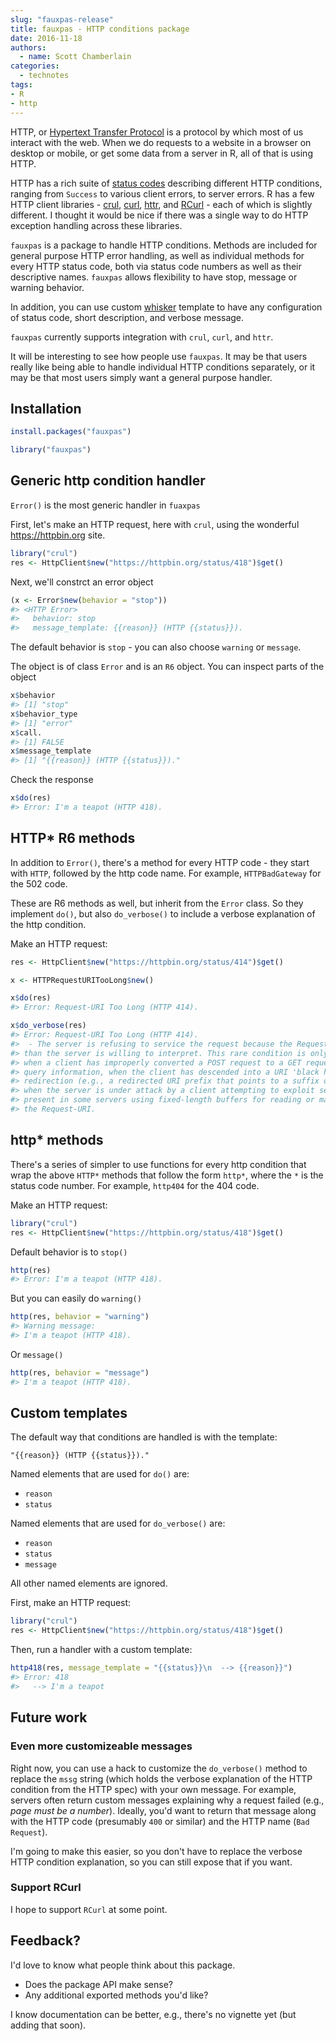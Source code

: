 ```yaml
---
slug: "fauxpas-release"
title: fauxpas - HTTP conditions package
date: 2016-11-18
authors:
  - name: Scott Chamberlain
categories:
  - technotes
tags:
- R
- http
---
```




HTTP, or [Hypertext Transfer Protocol][httpwiki] is a protocol by which most 
of us interact with the web. When we do requests to a website in a browser 
on desktop or mobile, or get some data from a server in R, all of that is 
using HTTP. 

HTTP has a rich suite of [status codes][codes] describing different HTTP 
conditions, ranging from `Success` to various client errors, to server errors.
R has a few HTTP client libraries - [crul][crul], [curl][curl], [httr][httr], 
and [RCurl][RCurl] - each of which is slightly different. I thought it would 
be nice if there was a single way to do HTTP exception handling across these
libraries.

`fauxpas` is a package to handle HTTP conditions. Methods are included for 
general purpose HTTP error handling, as well as individual methods for every 
HTTP status code, both via status code numbers as well as their descriptive 
names. `fauxpas` allows flexibility to have stop, message or warning behavior.

In addition, you can use custom [whisker][whisker] template to have any 
configuration of status code, short description, and verbose message. 

`fauxpas` currently supports integration with `crul`, `curl`, and `httr`.

It will be interesting to see how people use `fauxpas`. It may be that 
users really like being able to handle individual HTTP conditions separately,
or it may be that most users simply want a general purpose handler.

## Installation


```r
install.packages("fauxpas")
```


```r
library("fauxpas")
```

## Generic http condition handler

`Error()` is the most generic handler in `fuaxpas`

First, let's make an HTTP request, here with `crul`, using the wonderful
<https://httpbin.org> site.


```r
library("crul")
res <- HttpClient$new("https://httpbin.org/status/418")$get()
```

Next, we'll constrct an error object


```r
(x <- Error$new(behavior = "stop"))
#> <HTTP Error>
#>   behavior: stop
#>   message_template: {{reason}} (HTTP {{status}}).
```

The default behavior is `stop` - you can also choose `warning` or `message`.

The object is of class `Error` and is an `R6` object. You can inspect parts
of the object


```r
x$behavior
#> [1] "stop"
x$behavior_type
#> [1] "error"
x$call.
#> [1] FALSE
x$message_template
#> [1] "{{reason}} (HTTP {{status}})."
```

Check the response


```r
x$do(res)
#> Error: I'm a teapot (HTTP 418).
```


## HTTP* R6 methods

In addition to `Error()`, there's a method for every HTTP code - they start with 
`HTTP`, followed by the http code name. For example, `HTTPBadGateway` for 
the 502 code.

These are R6 methods as well, but inherit from the `Error` class. So they implement
`do()`, but also `do_verbose()` to include a verbose explanation of the http 
condition.

Make an HTTP request:


```r
res <- HttpClient$new("https://httpbin.org/status/414")$get()
```


```r
x <- HTTPRequestURITooLong$new()
```


```r
x$do(res)
#> Error: Request-URI Too Long (HTTP 414).
```


```r
x$do_verbose(res)
#> Error: Request-URI Too Long (HTTP 414).
#>  - The server is refusing to service the request because the Request-URI is longer 
#> than the server is willing to interpret. This rare condition is only likely to occur 
#> when a client has improperly converted a POST request to a GET request with long 
#> query information, when the client has descended into a URI 'black hole' of 
#> redirection (e.g., a redirected URI prefix that points to a suffix of itself), or 
#> when the server is under attack by a client attempting to exploit security holes 
#> present in some servers using fixed-length buffers for reading or manipulating
#> the Request-URI.
```


## http* methods

There's a series of simpler to use functions for every http condition that wrap
the above `HTTP*` methods that follow the form `http*`, where the `*` is the 
status code number. For example, `http404` for the 404 code.

Make an HTTP request:


```r
library("crul")
res <- HttpClient$new("https://httpbin.org/status/418")$get()
```

Default behavior is to `stop()`


```r
http(res)
#> Error: I'm a teapot (HTTP 418).
```

But you can easily do `warning()`


```r
http(res, behavior = "warning")
#> Warning message:
#> I'm a teapot (HTTP 418). 
```

Or `message()`


```r
http(res, behavior = "message")
#> I'm a teapot (HTTP 418).
```


## Custom templates

The default way that conditions are handled is with the template:

`"{{reason}} (HTTP {{status}})."`

Named elements that are used for `do()` are:

* `reason`
* `status`

Named elements that are used for `do_verbose()` are:

* `reason`
* `status`
* `message`

All other named elements are ignored.


First, make an HTTP request:


```r
library("crul")
res <- HttpClient$new("https://httpbin.org/status/418")$get()
```

Then, run a handler with a custom template:


```r
http418(res, message_template = "{{status}}\n  --> {{reason}}")
#> Error: 418
#>   --> I'm a teapot
```



## Future work

### Even more customizeable messages

Right now, you can use a hack to customize the `do_verbose()` method to replace
the `mssg` string (which holds the verbose explanation of the HTTP condition 
from the HTTP spec) with your own message. For example, servers often return custom
messages explaining why a request failed (e.g., _page must be a number_). Ideally, 
you'd want to return that message along with the HTTP code (presumably `400` or 
similar) and the HTTP name (`Bad Request`). 

I'm going to make this easier, so you don't have to replace the verbose HTTP
condition explanation, so you can still expose that if you want.

### Support RCurl

I hope to support `RCurl` at some point.

## Feedback?

I'd love to know what people think about this package. 

* Does the package API make sense?  
* Any additional exported methods you'd like?

I know documentation can be better, e.g., there's no vignette yet (but adding 
that soon).


[httpwiki]: https://en.wikipedia.org/wiki/Hypertext_Transfer_Protocol
[codes]: https://www.w3.org/Protocols/rfc2616/rfc2616-sec10.html
[whisker]: https://cran.rstudio.com/web/packages/whisker
[crul]: https://cran.rstudio.com/web/packages/crul
[curl]: https://cran.rstudio.com/web/packages/curl
[httr]: https://cran.rstudio.com/web/packages/httr
[RCurl]: https://cran.rstudio.com/web/packages/RCurl

